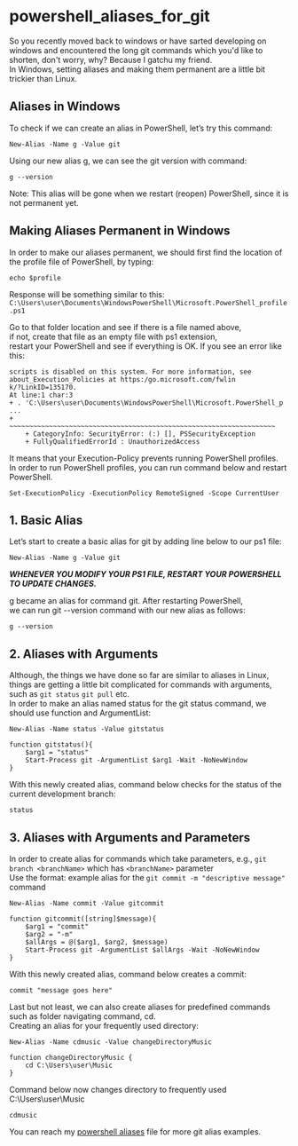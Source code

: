 # powershell_aliases_for_git
So you recently moved back to windows or have sarted developing on windows and 
encountered the long git commands which you'd like to shorten, don't worry, why? Because I gatchu my friend.  
In Windows, setting aliases and making them permanent are a little bit trickier than Linux.  
## Aliases in Windows ##
To check if we can create an alias in PowerShell, let’s try this command:  
```
New-Alias -Name g -Value git
```
Using our new alias g, we can see the git version with command:  
```
g --version
```
Note: This alias will be gone when we restart (reopen) PowerShell, since it is not permanent yet.  
## Making Aliases Permanent in Windows ##
In order to make our aliases permanent, we should first find the location of the profile file of PowerShell, by typing:  
```
echo $profile
```
Response will be something similar to this:  
`C:\Users\user\Documents\WindowsPowerShell\Microsoft.PowerShell_profile.ps1`

Go to that folder location and see if there is a file named above,  
if not, create that file as an empty file with ps1 extension,  
restart your PowerShell and see if everything is OK. If you see an error like this:  
```
scripts is disabled on this system. For more information, see about_Execution_Policies at https:/go.microsoft.com/fwlin
k/?LinkID=135170.
At line:1 char:3
+ . 'C:\Users\user\Documents\WindowsPowerShell\Microsoft.PowerShell_p ...
+   ~~~~~~~~~~~~~~~~~~~~~~~~~~~~~~~~~~~~~~~~~~~~~~~~~~~~~~~~~~~~~~~~~~~
    + CategoryInfo: SecurityError: (:) [], PSSecurityException
    + FullyQualifiedErrorId : UnauthorizedAccess
```

It means that your Execution-Policy prevents running PowerShell profiles.  
In order to run PowerShell profiles, you can run command below and restart PowerShell.  
```
Set-ExecutionPolicy -ExecutionPolicy RemoteSigned -Scope CurrentUser
```
## 1. Basic Alias ##
Let’s start to create a basic alias for git by adding line below to our ps1 file:  
```
New-Alias -Name g -Value git
```
***WHENEVER YOU MODIFY YOUR PS1 FILE, RESTART YOUR POWERSHELL TO UPDATE CHANGES.***

g became an alias for command git. After restarting PowerShell,  
we can run git --version command with our new alias as follows:  
```
g --version
```
## 2. Aliases with Arguments ##
Although, the things we have done so far are similar to aliases in Linux,  
things are getting a little bit complicated for commands with arguments, such as 
`git status` `git pull` etc.  
In order to make an alias named status for the git status command, we should use function and ArgumentList:  
```
New-Alias -Name status -Value gitstatus

function gitstatus(){
    $arg1 = "status"
    Start-Process git -ArgumentList $arg1 -Wait -NoNewWindow
}
```
With this newly created alias, command below checks for the status of the current development branch:  
```
status
```
## 3. Aliases with Arguments and Parameters ##
In order to create alias for commands which take parameters, e.g., `git branch <branchName>` which has `<branchName>` parameter  
Use the format: example alias for the `git commit -m "descriptive message"` command  
```
New-Alias -Name commit -Value gitcommit

function gitcommit([string]$message){
    $arg1 = "commit"
    $arg2 = "-m"
    $allArgs = @($arg1, $arg2, $message)
    Start-Process git -ArgumentList $allArgs -Wait -NoNewWindow
}
```
With this newly created alias, command below creates a commit:
```
commit "message goes here" 
```
Last but not least, we can also create aliases for predefined commands such as folder navigating command, cd.  
Creating an alias for your frequently used directory:
```
New-Alias -Name cdmusic -Value changeDirectoryMusic

function changeDirectoryMusic {
	cd C:\Users\user\Music
}
```
Command below now changes directory to frequently used C:\Users\user\Music
```
cdmusic
```
You can reach my [powershell aliases](https://github.com/Mu-Gee/powershell_aliases_for_git/blob/2a4a0516256d69aa10496c21bc6bfa87ea2a9d54/Microsoft.PowerShell_profile.ps1 "git powershell aliases") file for more git alias examples.
 
